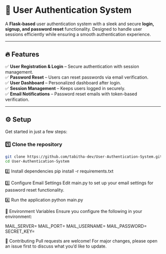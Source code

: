 # 🚀 User Authentication System

A **Flask-based** user authentication system with a sleek and secure **login, signup, and password reset** functionality. Designed to handle user sessions efficiently while ensuring a smooth authentication experience.

---

## 🔥 Features

✅ **User Registration & Login** – Secure authentication with session management.  
✅ **Password Reset** – Users can reset passwords via email verification.  
✅ **User Dashboard** – Personalized dashboard after login.  
✅ **Session Management** – Keeps users logged in securely.  
✅ **Email Notifications** – Password reset emails with token-based verification.  

---

## ⚙️ Setup

Get started in just a few steps:

### 1️⃣ Clone the repository  
```bash
git clone https://github.com/tabitha-dev/User-Authentication-System.git  
cd User-Authentication-System
```

2️⃣ Install dependencies
pip install -r requirements.txt

3️⃣ Configure Email Settings
Edit main.py to set up your email settings for password reset functionality.

4️⃣ Run the application
python main.py

🔑 Environment Variables
Ensure you configure the following in your environment:

MAIL_SERVER=<your-mail-server>
MAIL_PORT=<your-mail-port>
MAIL_USERNAME=<your-email-username>
MAIL_PASSWORD=<your-email-password>
SECRET_KEY=<your-secret-key>

🤝 Contributing
Pull requests are welcome! For major changes, please open an issue first to discuss what you’d like to update.
